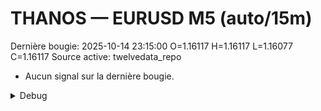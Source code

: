 # THANOS — EURUSD M5 (auto/15m)
Dernière bougie: 2025-10-14 23:15:00  O=1.16117  H=1.16117  L=1.16077  C=1.16117
Source active: twelvedata_repo

- Aucun signal sur la dernière bougie.

<details><summary>Debug</summary>

- TD_API_KEY manquant.

</details>